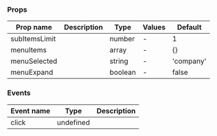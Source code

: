 ### Props

| Prop name     | Description | Type    | Values | Default   |
| ------------- | ----------- | ------- | ------ | --------- |
| subItemsLimit |             | number  | -      | 1         |
| menuItems     |             | array   | -      | {}        |
| menuSelected  |             | string  | -      | 'company' |
| menuExpand    |             | boolean | -      | false     |

### Events

| Event name | Type      | Description |
| ---------- | --------- | ----------- |
| click      | undefined |
